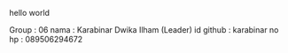 hello world

Group : 06
nama : Karabinar Dwika Ilham (Leader)
id github : karabinar
no hp : 089506294672